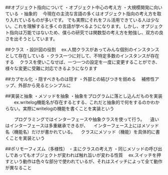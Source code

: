 ##オブジェクト指向について
・オブジェクト中心の考え方
・大規模開発に向いている
・抽象的
　今現在の主流な言語の多くはオブジェクト指向の考え方を取り入れているものが多いです。
 でも実際にそれをフル活用できている人は少ない。これを理解すると多くの言語が学べるようになります。しかし、オブジェクト指向は万能ではないため、僕らの研究では関数型の考え方を勉強し、双方の良さを出そうとしています。

##クラス
・設計図の役割
　ex.人間クラスがあってみんな個別のインスタンスとして存在している
・クラス一つに対して、不特定多数のインスタンスが存在する
　クラスを使いこなせば、一つ一つの設定を一度に変更することができ、様々な変更に受難に対応できるようになります
 
##カプセル化
・隠すべきものは隠す
・外部との結びつきを弱める
　補修性アップ、外部から見るとシンプルに

##実装と抽象
・メソッドを抽象
・抽象をプログラムに落とし込んだものを実装
　　ex.writelog機能名が存在するとする、これだと抽象的で何をするのかわからない。実際にwritelogの機能を書くことを実装という　
  
　　プログラミングではインターフェースや抽象クラスを使って行う。
  　違いはインターフェースは多重継承できるが、
  　インターフェース上にはメソッド名（機能名）だけが書かれている。
  　クラスにメソッド（機能）を具体的に書くことを実装という

##ポリモーフィズム（多様性）
・主にクラスの考え方
・同じメソッドの呼び出しであってもオブジェクトが変われば触れ旨いが変わる性質
　ex.スイッチを押すという動作は色々な部分で使われているが、それはスイッチによって全て動作が異なること


